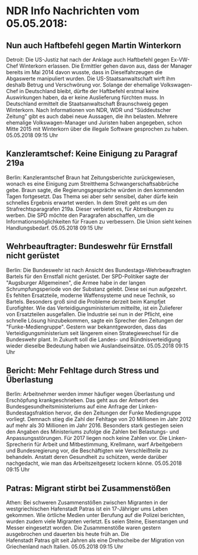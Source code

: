 # NDR Info Nachrichten vom 05.05.2018:


## Nun auch Haftbefehl gegen Martin Winterkorn
Detroit:	Die US-Justiz hat nach der Anklage auch Haftbefehl gegen Ex-VW-Chef Winterkorn erlassen. Die Ermittler gehen davon aus, dass der Manager bereits im Mai 2014 davon wusste, dass in Dieselfahrzeugen die Abgaswerte manipuliert wurden. Die US-Staatsanwaltschaft wirft ihm deshalb Betrug und Verschwörung vor. Solange der ehemalige Volkswagen-Chef in Deutschland bleibt, dürfte der Haftbefehl erstmal keine Auswirkungen haben, da er keine Auslieferung fürchten muss. In Deutschland ermittelt die Staatsanwaltschaft Braunschweig gegen Winterkorn. Nach Informationen von NDR, WDR und "Süddeutscher Zeitung" gibt es auch dabei neue Aussagen, die ihn belasten. Mehrere ehemalige Volkswagen-Manager und Juristen haben angegeben, schon Mitte 2015 mit Winterkorn über die illegale Software gesprochen zu haben. 05.05.2018 09:15 Uhr 

## Kanzleramtschef: Keine Einigung zu Paragraf 219a
Berlin:	Kanzleramtschef Braun hat Zeitungsberichte zurückgewiesen, wonach es eine Einigung zum Streitthema Schwangerschaftsabbrüche gebe. Braun sagte, die Regierungsgespräche würden in den kommenden Tagen fortgesetzt. Das Thema sei aber sehr sensibel, daher dürfe kein schnelles Ergebnis erwartet werden. In dem Streit geht es um den Strafrechtsparagrafen 219a. Dieser verbietet es, für Abtreibungen zu werben. Die SPD möchte den Paragrafen abschaffen, um die Informationsmöglichkeiten für Frauen zu verbessern. Die Union sieht keinen Handlungsbedarf. 05.05.2018 09:15 Uhr 

## Wehrbeauftragter: Bundeswehr für Ernstfall nicht gerüstet
Berlin:	Die Bundeswehr ist nach Ansicht des Bundestags-Wehrbeauftragten Bartels für den Ernstfall nicht gerüstet. Der SPD-Politiker sagte der "Augsburger Allgemeinen", die Armee habe in der langen Schrumpfungsperiode von der Substanz gelebt. Diese sei nun aufgezehrt. Es fehlten Ersatzteile, moderne Waffensysteme und neue Technik, so Bartels. Besonders groß sind die Probleme derzeit beim Kampfjet Eurofighter. Wie das Verteidigungsministerium mitteilte, ist ein Zulieferer von Ersatzteilen ausgefallen. Die Industrie sei nun in der Pflicht, eine schnelle Lösung hinzubekommen, sagte ein Sprecher den Zeitungen der "Funke-Mediengruppe". Gestern war bekanntgeworden, dass das Verteidigungsministerium seit längerem einen Strategiewechsel für die Bundeswehr plant. In Zukunft soll die Landes- und Bündnisverteidigung wieder dieselbe Bedeutung haben wie Auslandseinsätze. 05.05.2018 09:15 Uhr 

## Bericht: Mehr Fehltage durch Stress und Überlastung
Berlin: Arbeitnehmer werden immer häufiger wegen Überlastung und Erschöpfung krankgeschrieben. Das geht aus der Antwort des Bundesgesundheitsministeriums auf eine Anfrage der Linken-Bundestagsfraktion hervor, die den Zeitungen der Funke Mediengruppe vorliegt. Demnach stieg die Zahl der Fehltage von 20 Millionen im Jahr 2012 auf mehr als 30 Millionen im Jahr 2016. Besonders stark gestiegen seien den Angaben des Ministeriums zufolge die Zahlen bei Belastungs- und Anpassungsstörungen. Für 2017 liegen noch keine Zahlen vor. Die Linken-Sprecherin für Arbeit und Mitbestimmung, Krellmann, warf Arbeitgebern und Bundesregierung vor, die Beschäftigten wie Verschleißteile zu behandeln. Anstatt deren Gesundheit zu schützen, werde darüber nachgedacht, wie man das Arbeitszeitgesetz lockern könne. 05.05.2018 09:15 Uhr 

## Patras: Migrant stirbt bei  Zusammenstößen
Athen: Bei schweren Zusammenstößen zwischen Migranten in der westgriechischen Hafenstadt Patras ist ein 17-Jähriger ums Leben gekommen. Wie örtliche Medien unter Berufung auf die Polizei berichten, wurden zudem viele Migranten verletzt. Es seien Steine, Eisenstangen und Messer eingesetzt worden. Die Zusammenstöße waren gestern ausgebrochen und dauerten bis heute früh an. Die Hafenstadt Patras gilt seit Jahren als eine Drehscheibe der Migration von Griechenland nach Italien. 05.05.2018 09:15 Uhr 

